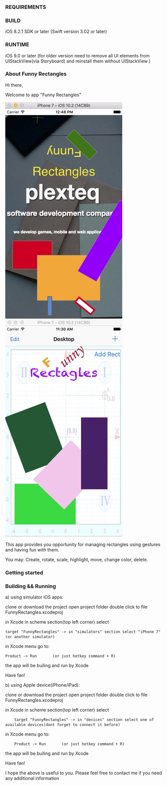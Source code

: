 

### REQUIREMENTS ###


### BUILD ###
iOS 8.2.1 SDK or later
(Swift version 3.02 or later)

### RUNTIME ###
iOS 9.0 or later 
(for older version need to remove all UI elements from UIStackView(via Storyboard) and reinstall them without UIStackView )


### About Funny Rectangles ###

Hi there,

Welcome to app "Funny Rectangles"

![screenshot](https://github.com/PROudoxa/git-first/blob/master/screenshotLogo.jpg)
![screenshot](https://github.com/PROudoxa/git-first/blob/master/screenshot1.jpg)

This app provides you opportunity for managing rectangles using gestures and having fun with them.

You may:
Create, rotate, scale, highlight, move, change color, delete.


### Getting started ###

### Building && Running ###

a) using simulator iOS apps:

clone or download the project
open project folder
double click to file FunnyRectangles.xcodeproj

in Xcode in scheme section(top left corner) select

    target "FunnyRectangles" -> in "simulators" section select "iPhone 7"(or another simulator)

in Xcode menu go to:

    Product -> Run       (or just hotkey command + R)

the app will be builing and run by Xcode

Have fan!



b) using Apple device(iPhone/iPad):

clone or download the project
open project folder
double click to file FunnyRectangles.xcodeproj

in Xcode in scheme section(top left corner) select

        target "FunnyRectangles" -> in "devices" section select one of available devices(dont forget to connect it before)

in Xcode menu go to:

        Product -> Run       (or just hotkey command + R)

the app will be builing and run by Xcode

Have fan!


I hope the above is useful to you.
Please feel free to contact me if you need any additional information
